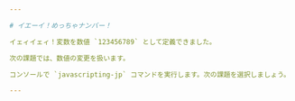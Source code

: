 ```yaml
---

# イエーイ！めっちゃナンバー！

イェィイェィ！変数を数値 `123456789` として定義できました。

次の課題では、数値の変更を扱います。

コンソールで `javascripting-jp` コマンドを実行します。次の課題を選択しましょう。

---
```

